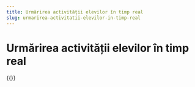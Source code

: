 ```yaml
---
title: Urmărirea activității elevilor în timp real
slug: urmarirea-activitatii-elevilor-in-timp-real
---
```

# Urmărirea activității elevilor în timp real

{{<youtube AK0WhSV8On0>}}
